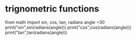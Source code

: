 # trignometric functions
from math import sin, cos, tan, radians
angle =30
print("sin",sin(radians(angle)))
print("cos",cos(radians(angle)))
print("tan",tan(radians(angle)))
            

